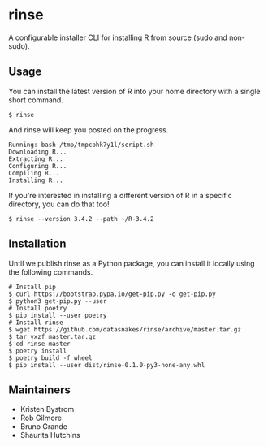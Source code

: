 # rinse

A configurable installer CLI for installing R from source (sudo and non-sudo).


## Usage

You can install the latest version of R into your home directory with a single short command.

```console
$ rinse
```

And rinse will keep you posted on the progress.

```console
Running: bash /tmp/tmpcphk7y1l/script.sh
Downloading R...
Extracting R...
Configuring R...
Compiling R...
Installing R...
```

If you're interested in installing a different version of R in a specific directory, you can do that too!

```console
$ rinse --version 3.4.2 --path ~/R-3.4.2
```


## Installation

Until we publish rinse as a Python package, you can install it locally using the following commands. 

```console
# Install pip
$ curl https://bootstrap.pypa.io/get-pip.py -o get-pip.py
$ python3 get-pip.py --user
# Install poetry
$ pip install --user poetry
# Install rinse
$ wget https://github.com/datasnakes/rinse/archive/master.tar.gz
$ tar vxzf master.tar.gz
$ cd rinse-master
$ poetry install
$ poetry build -f wheel
$ pip install --user dist/rinse-0.1.0-py3-none-any.whl
```

## Maintainers

* Kristen Bystrom
* Rob Gilmore
* Bruno Grande
* Shaurita Hutchins
